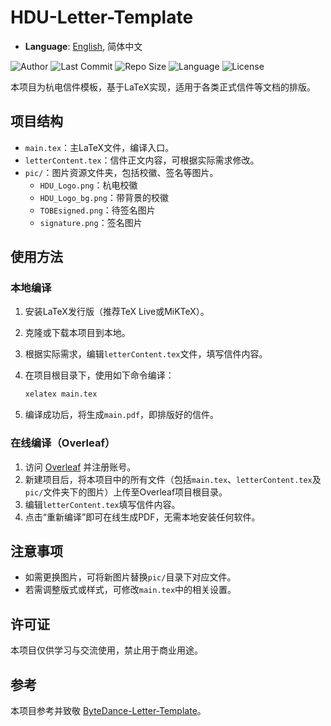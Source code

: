 # HDU-Letter-Template

- **Language**: [English](README.md), 简体中文

![Author](https://img.shields.io/badge/Author-Huangwei_Chen-red)
![Last Commit](https://img.shields.io/github/last-commit/HovChen/HDU-Letter-Template?color=yellow)
![Repo Size](https://img.shields.io/github/repo-size/HovChen/HDU-Letter-Template)
![Language](https://img.shields.io/badge/language-latex-orange)
![License](https://img.shields.io/github/license/HovChen/HDU-Letter-Template?color=green)

本项目为杭电信件模板，基于LaTeX实现，适用于各类正式信件等文档的排版。

## 项目结构

- `main.tex`：主LaTeX文件，编译入口。
- `letterContent.tex`：信件正文内容，可根据实际需求修改。
- `pic/`：图片资源文件夹，包括校徽、签名等图片。
    - `HDU_Logo.png`：杭电校徽
    - `HDU_Logo_bg.png`：带背景的校徽
    - `TOBEsigned.png`：待签名图片
    - `signature.png`：签名图片

## 使用方法

### 本地编译

1. 安装LaTeX发行版（推荐TeX Live或MiKTeX）。
2. 克隆或下载本项目到本地。
3. 根据实际需求，编辑`letterContent.tex`文件，填写信件内容。
4. 在项目根目录下，使用如下命令编译：

   ```bash
   xelatex main.tex
   ```

5. 编译成功后，将生成`main.pdf`，即排版好的信件。

### 在线编译（Overleaf）

1. 访问 [Overleaf](https://www.overleaf.com/) 并注册账号。
2. 新建项目后，将本项目中的所有文件（包括`main.tex`、`letterContent.tex`及`pic/`文件夹下的图片）上传至Overleaf项目根目录。
3. 编辑`letterContent.tex`填写信件内容。
4. 点击“重新编译”即可在线生成PDF，无需本地安装任何软件。

## 注意事项

- 如需更换图片，可将新图片替换`pic/`目录下对应文件。
- 若需调整版式或样式，可修改`main.tex`中的相关设置。

## 许可证

本项目仅供学习与交流使用，禁止用于商业用途。

## 参考

本项目参考并致敬 [ByteDance-Letter-Template](https://github.com/leungll/ByteDance-Letter-Template)。